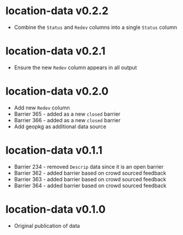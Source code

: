 # location-data v0.2.2

* Combine the `Status` and `Redev` columns into a single `Status` column

# location-data v0.2.1

* Ensure the new `Redev` column appears in all output

# location-data v0.2.0

* Add new `Redev` column
* Barrier 365 - added as a new `closed` barrier
* Barrier 366 - added as a new `closed` barrier
* Add geopkg as additional data source

# location-data v0.1.1

* Barrier 234 - removed `Descrip` data since it is an open barrier
* Barrier 362 - added barrier based on crowd sourced feedback
* Barrier 363 - added barrier based on crowd sourced feedback
* Barrier 364 - added barrier based on crowd sourced feedback

# location-data v0.1.0

* Original publication of data
